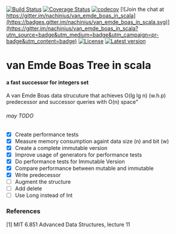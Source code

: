 [![Build Status](https://travis-ci.org/nachinius/VanEmdeBoasInScala.svg?branch=master)](https://travis-ci.org/nachinius/VanEmdeBoasInScala)
[![Coverage Status](https://coveralls.io/repos/github/nachinius/van_emde_boas_in_scala/badge.svg)](https://coveralls.io/github/nachinius/van_emde_boas_in_scala)
[![codecov](https://codecov.io/gh/nachinius/VanEmdeBoasInScala/branch/master/graph/badge.svg)](https://codecov.io/gh/nachinius/VanEmdeBoasInScala)
[![Join the chat at https://gitter.im/nachinius/van_emde_boas_in_scala](https://badges.gitter.im/nachinius/van_emde_boas_in_scala.svg)](https://gitter.im/nachinius/van_emde_boas_in_scala?utm_source=badge&utm_medium=badge&utm_campaign=pr-badge&utm_content=badge)
[![License](https://img.shields.io/badge/License-Apache%202.0-blue.svg)](https://opensource.org/licenses/Apache-2.0)
[![Latest version](https://index.scala-lang.org/nachinius/vanemdeboasinscala/van-emde-boas-tree/latest.svg)](https://index.scala-lang.org/nachinius/vanemdeboasinscala/van-emde-boas-tree)

# van Emde Boas Tree in scala
#### a fast successor for integers set

A van Emde Boas data strucuture that achieves O(lg lg n) (w.h.p) predecessor and successor queries with O(n) space"

###### may TODO
- [x] Create performance tests
- [x] Measure memory consumption againt data size (n) and bit (w)
- [x] Create a complete immutable version
- [x] Improve usage of generators for performance tests 
- [x] Do performance tests for Immutable Version
- [x] Compare performance between mutable and immutable 
- [x] Write predecessor  
- [ ] Augment the structure
- [ ] Add delete
- [ ] Use Long instead of Int

### References
[1] MIT 6.851 Advanced Data Structures, lecture 11


